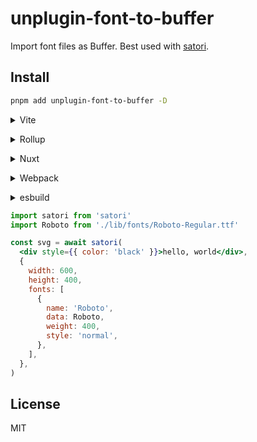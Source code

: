 # unplugin-font-to-buffer

Import font files as Buffer. Best used with [satori](https://github.com/vercel/satori).

## Install

```bash
pnpm add unplugin-font-to-buffer -D
```

<details>
<summary>Vite</summary><br>

```ts
// vite.config.ts
import FontToBuffer from 'unplugin-font-to-buffer/vite'

export default defineConfig({
  plugins: [FontToBuffer()],
})
```

<br></details>

<details>
<summary>Rollup</summary><br>

```ts
// rollup.config.js
import FontToBuffer from 'unplugin-font-to-buffer/rollup'

export default {
  plugins: [FontToBuffer()],
}
```

<br></details>

<details>
<summary>Nuxt</summary><br>

```ts
// nuxt.config.js
export default defineNuxtConfig({
  modules: ['unplugin-font-to-buffer/nuxt'],
})
```

<br></details>


<details>
<summary>Webpack</summary><br>

```ts
// webpack.config.js
module.exports = {
  /* ... */
  plugins: [
    require('unplugin-font-to-buffer/webpack')()
  ]
}
```

<br></details>

<details>
<summary>esbuild</summary><br>

```ts
// esbuild.config.js
import { build } from 'esbuild'
import FontToBuffer from 'unplugin-font-to-buffer/esbuild'

build({
  plugins: [FontToBuffer()],
})
```

<br></details>

```jsx
import satori from 'satori'
import Roboto from './lib/fonts/Roboto-Regular.ttf'

const svg = await satori(
  <div style={{ color: 'black' }}>hello, world</div>,
  {
    width: 600,
    height: 400,
    fonts: [
      {
        name: 'Roboto',
        data: Roboto,
        weight: 400,
        style: 'normal',
      },
    ],
  },
)
```

## License

MIT
